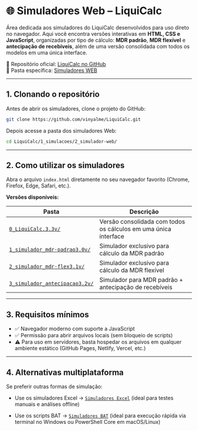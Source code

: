 # 🌐 Simuladores Web – LiquiCalc

Área dedicada aos simuladores do LiquiCalc desenvolvidos para uso direto no navegador. Aqui você encontra versões interativas em **HTML, CSS e JavaScript**, organizadas por tipo de cálculo: **MDR padrão**, **MDR flexível** e **antecipação de recebíveis**, além de uma versão consolidada com todos os modelos em uma única interface.

📂 Repositório oficial: [LiquiCalc no GitHub](https://github.com/vinyalme/LiquiCalc)  
📂 Pasta específica: [Simuladores WEB](https://github.com/vinyalme/LiquiCalc/tree/main/1_simuladores/2_simulador_web)

---

## 1. Clonando o repositório

Antes de abrir os simuladores, clone o projeto do GitHub:

```bash
git clone https://github.com/vinyalme/LiquiCalc.git
```

Depois acesse a pasta dos simuladores Web:

```bash
cd LiquiCalc/1_simulacoes/2_simulador-web/
```

---

## 2. Como utilizar os simuladores

Abra o arquivo `index.html` diretamente no seu navegador favorito (Chrome, Firefox, Edge, Safari, etc.).

**Versões disponíveis:**

| Pasta                                                                                                                                       | Descrição                                                       |
|---------------------------------------------------------------------------------------------------------------------------------------------|-----------------------------------------------------------------|
| [`0_LiquiCalc.3.3v/`](https://github.com/vinyalme/LiquiCalc/tree/main/1_simuladores/2_simulador_web/0_LiquiCalc.3.3v)                       | Versão consolidada com todos os cálculos em uma única interface |
| [`1_simulador_mdr-padrao3.0v/`](https://github.com/vinyalme/LiquiCalc/tree/main/1_simuladores/2_simulador_web/1_simulador_mdr-padrao3.0v)   | Simulador exclusivo para cálculo da MDR padrão                  |
| [`2_simulador_mdr-flex3.1v/`](https://github.com/vinyalme/LiquiCalc/tree/main/1_simuladores/2_simulador_web/2_simulador_mdr-flex3.1v)       | Simulador exclusivo para cálculo da MDR flexível                |
| [`3_simulador_antecipacao3.2v/`](https://github.com/vinyalme/LiquiCalc/tree/main/1_simuladores/2_simulador_web/3_simulador_antecipacao3.2v) | Simulador para MDR padrão + antecipação de recebíveis           |

---

## 3. Requisitos mínimos

- ✅ Navegador moderno com suporte a JavaScript
- ✅ Permissão para abrir arquivos locais (sem bloqueio de scripts)
- ⚠️ Para uso em servidores, basta hospedar os arquivos em qualquer ambiente estático (GitHub Pages, Netlify, Vercel, etc.)

---

## 4. Alternativas multiplataforma

Se preferir outras formas de simulação:

- Use os simuladores Excel → [`Simuladores Excel`](https://github.com/vinyalme/LiquiCalc/tree/main/1_simuladores/0_excel) (ideal para testes manuais e análises offline)
  
- Use os scripts BAT → [`Simuladores BAT`](https://github.com/vinyalme/LiquiCalc/tree/main/1_simuladores/1_simulador_bat) (ideal para execução rápida via terminal no Windows ou PowerShell Core em macOS/Linux)
  
